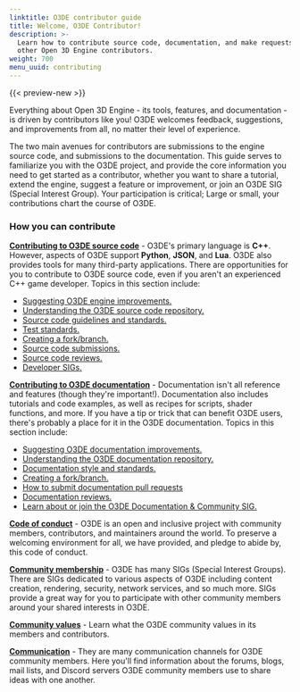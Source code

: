 ```yaml
---
linktitle: O3DE contributor guide
title: Welcome, O3DE Contributor!
description: >-
  Learn how to contribute source code, documentation, and make requests for improvements from
  other Open 3D Engine contributors.
weight: 700
menu_uuid: contributing
---
```


{{< preview-new >}}

Everything about Open 3D Engine - its tools, features, and documentation - is driven by contributors like you! O3DE welcomes feedback, suggestions, and improvements from all, no matter their level of experience.

The two main avenues for contributors are submissions to the engine source code, and submissions to the documentation. This guide serves to familiarize you with the O3DE project, and provide the core information you need to get started as a contributor, whether you want to share a tutorial, extend the engine, suggest a feature or improvement, or join an O3DE SIG (Special Interest Group). Your participation is critical; Large or small, your contributions chart the course of O3DE.

### How you can contribute ###

[**Contributing to O3DE source code**](./to-code/_index.md) - O3DE's primary language is **C++**. However, aspects of O3DE support **Python**, **JSON**, and **Lua**. O3DE also provides tools for many third-party applications. There are opportunities for you to contribute to O3DE source code, even if you aren't an experienced C++ game developer. Topics in this section include: <!-- The topics below are place-holders. The final list should map to engine source contribution topics provided by engineers. -->

* [Suggesting O3DE engine improvements.](./_index.md)
* [Understanding the O3DE source code repository.](./_index.md)
* [Source code guidelines and standards.](./_index.md)
* [Test standards.](./_index.md)
* [Creating a fork/branch.](./_index.md)
* [Source code submissions.](./_index.md)
* [Source code reviews.](./_index.md)
* [Developer SIGs.](./_index.md)

[**Contributing to O3DE documentation**](./to-docs/_index.md) - Documentation isn't all reference and features (though they're important!). Documentation also includes tutorials and code examples, as well as recipes for scripts, shader functions, and more. If you have a tip or trick that can benefit O3DE users, there's probably a place for it in the O3DE documentation. Topics in this section include: <!-- The topics below are place-holders. The final list should map to documentation source contribution topics. Number of topics and titles may change. -->

* [Suggesting O3DE documentation improvements.](./_index.md)
* [Understanding the O3DE documentation repository.](./_index.md)
* [Documentation style and standards.](./_index.md)
* [Creating a fork/branch.](./_index.md)
* [How to submit documentation pull requests](./_index.md)
* [Documentation reviews.](./_index.md)
* [Learn about or join the O3DE Documentation & Community SIG.](./_index.md)

[**Code of conduct**](./code-of-conduct.md) - O3DE is an open and inclusive project with community members, contributors, and maintainers around the world. To preserve a welcoming environment for all, we have provided, and pledge to abide by, this code of conduct.

[**Community membership**](./community-membership.md) - O3DE has many SIGs (Special Interest Groups). There are SIGs dedicated to various aspects of O3DE including content creation, rendering, security, network services, and so much more. SIGs provide a great way for you to participate with other community members around your shared interests in O3DE. <!-- Uncertain what this topic will contain -->

[**Community values**](./community-values.md) - Learn what the O3DE community values in its members and contributors. <!-- Uncertain what this topic will contain -->

[**Communication**](./communication.md) - They are many communication channels for O3DE community members. Here you'll find information about the forums, blogs, mail lists, and Discord servers O3DE community members use to share ideas with one another.
